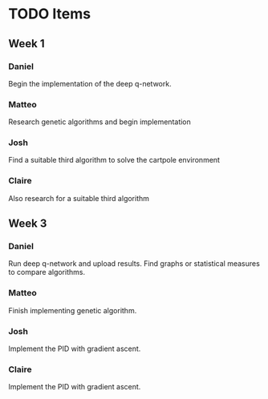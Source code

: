 # TODO Items

## Week 1

### Daniel
Begin the implementation of the deep q-network.

### Matteo
Research genetic algorithms and begin implementation

### Josh
Find a suitable third algorithm to solve the cartpole environment

### Claire
Also research for a suitable third algorithm

## Week 3

### Daniel
Run deep q-network and upload results. Find graphs or statistical measures to compare algorithms.

### Matteo
Finish implementing genetic algorithm.

### Josh
Implement the PID with gradient ascent. 

### Claire
Implement the PID with gradient ascent. 